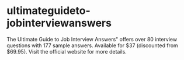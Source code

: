 # ultimateguideto-jobinterviewanswers
The Ultimate Guide to Job Interview Answers" offers over 80 interview questions with 177 sample answers. Available for $37 (discounted from $69.95). Visit the official website for more details.

